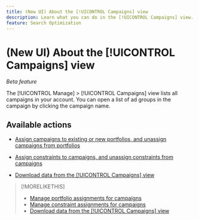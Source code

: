 ```yaml
---
title: (New UI) About the [!UICONTROL Campaigns] view
description: Learn what you can do in the [!UICONTROL Campaigns] view.
feature: Search Optimization
---
```

# (New UI) About the [!UICONTROL Campaigns] view

*Beta feature*

The [!UICONTROL Manage] > [!UICONTROL Campaigns] view lists all campaigns in your account. You can open a list of ad groups in the campaign by clicking the campaign name.

## Available actions

* [Assign campaigns to existing or new portfolios, and unassign campaigns from portfolios](/help/search-social-commerce/new-ui/manage/campaigns/campaign-portfolio-assignments-manage.md)

* [Assign constraints to campaigns, and unassign constraints from campaigns](/help/search-social-commerce/new-ui/manage/campaigns/campaign-constraint-assignments-manage.md)

* [Download data from the [!UICONTROL Campaigns] view](/help/search-social-commerce/new-ui/manage/campaigns/campaign-view-report.md)

>[!MORELIKETHIS]
>
>* [Manage portfolio assignments for campaigns](campaign-portfolio-assignments-manage.md)
>* [Manage constraint assignments for campaigns](campaign-constraint-assignments-manage.md)
>* [Download data from the [!UICONTROL Campaigns] view](campaign-view-report.md)

